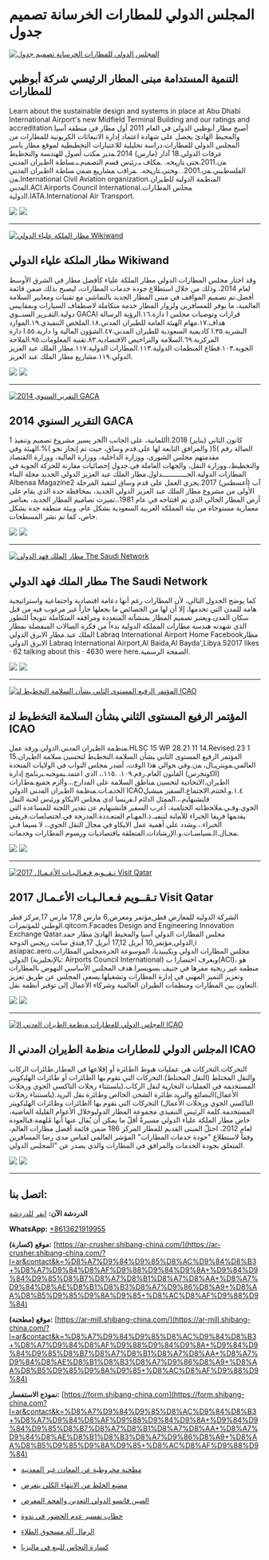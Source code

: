 # المجلس الدولي للمطارات الخرسانة تصميم جدول

<a href="https://swt.shibang-china.com/?l=ar&img&k=%D8%A7%D9%84%D9%85%D8%AC%D9%84%D8%B3+%D8%A7%D9%84%D8%AF%D9%88%D9%84%D9%8A+%D9%84%D9%84%D9%85%D8%B7%D8%A7%D8%B1%D8%A7%D8%AA+%D8%A7%D9%84%D8%AE%D8%B1%D8%B3%D8%A7%D9%86%D8%A9+%D8%AA%D8%B5%D9%85%D9%8A%D9%85+%D8%AC%D8%AF%D9%88%D9%84" target="_blank">![المجلس الدولي للمطارات الخرسانة تصميم جدول](http://static.shibang-china.com/all-800x300/503.jpg)</a>

## التنمية المستدامة مبنى المطار الرئيسي شركة أبوظبي للمطارات
Learn about the sustainable design and systems in place at Abu Dhabi International Airport&#39;s new Midfield Terminal Building and our ratings and accreditation.أصبح مطار أبوظبي الدولي في العام 2011 أول مطار في منطقة آسيا والمحيط الهادئ يحصل على شهادة اعتماد إدارة الانبعاثات الكربونية للمطارات من المجلس الدولي للمطارات.دراسة تحليلية للاعتبارات التخطيطية لموقع مطار ياسر عرفات الدولي.18 آذار (مارس) 2014.ﻤﺩﻴﺭ ﻤﻜﺘﺏ ﺃﺼﻭل ﻟﻠﻬﻨﺩﺴﺔ ﻭﺍﻟﺘﺨﻁﻴﻁ ﻤﻥ.2011.ﺤﺘﻰ ﺘﺎﺭﻴﺨﻪ. .ﻤﻜﻠﻑ ﺒ.ﺭﺌﻴﺱ ﻗﺴﻡ ﺍﻟﺘﺼﻤﻴﻡ.ﺒ.ﺴﻠﻁﺔ ﺍﻟﻁﻴﺭﺍﻥ ﺍﻟﻤﺩﻨﻲ ﺍﻟﻔﻠﺴﻁﻴﻨﻲ.ﻤﻥ.2001. .ﻭﺤﺘﻰ.ﺘﺎﺭﻴﺨﻪ. .ﻤﺭﺍﻗﺏ ﻤﺸﺎﺭﻴﻊ ﻀﻤﻥ ﺴﻠﻁﺔ ﺍﻟﻁﻴﺭﺍﻥ ﺍﻟﻤﺩﻨﻲ ﻤﻥ.International Civil Aviation organization.ﺍﻟﻤﻨﻅﻤﺔ ﺍﻟﺩﻭﻟﻴﺔ ﻟﻠﻁﻴﺭﺍﻥ ﺍﻟﻤﺩﻨﻲ.ACI.Airports Council International.ﻤﺠﻠﺱ ﺍﻟﻤﻁﺎﺭﺍﺕ ﺍﻟﺩﻭﻟﻴﺔ.IATA.International Air Transport.


<a href="https://whatsapp.shibangsoft.com/WhatsApp.php" target="_blank" title="WhatsApp">![](http://static.shibang-china.com/icon/whatsapp.png)</a> <a href="https://swt.shibang-china.com/?l=ar&icon&k=%D8%A7%D9%84%D9%85%D8%AC%D9%84%D8%B3+%D8%A7%D9%84%D8%AF%D9%88%D9%84%D9%8A+%D9%84%D9%84%D9%85%D8%B7%D8%A7%D8%B1%D8%A7%D8%AA+%D8%A7%D9%84%D8%AE%D8%B1%D8%B3%D8%A7%D9%86%D8%A9+%D8%AA%D8%B5%D9%85%D9%8A%D9%85+%D8%AC%D8%AF%D9%88%D9%84" target="_blank">![](http://static.shibang-china.com/icon/chat-ar.png)</a>

---

<a href="https://swt.shibang-china.com/?l=ar&img&k=%D8%A7%D9%84%D9%85%D8%AC%D9%84%D8%B3+%D8%A7%D9%84%D8%AF%D9%88%D9%84%D9%8A+%D9%84%D9%84%D9%85%D8%B7%D8%A7%D8%B1%D8%A7%D8%AA+%D8%A7%D9%84%D8%AE%D8%B1%D8%B3%D8%A7%D9%86%D8%A9+%D8%AA%D8%B5%D9%85%D9%8A%D9%85+%D8%AC%D8%AF%D9%88%D9%84" target="_blank">![مطار الملكة علياء الدولي Wikiwand](http://static.shibang-china.com/all-800x300/1134.jpg)</a>

## مطار الملكة علياء الدولي Wikiwand
وقد اختار مجلس المطارات الدولي مطار الملكة علياء كأفضل مطار في الشرق الأوسط لعام 2014، وذلك من خلال استطلاع جودة خدمات المطارات، ليصبح بذلك ضمن قائمة أفضل.تم تصميم المواقف في مبنى المطار الجديد بالتماشي مع تقنيات ومعايير السلامة العالمية، ما يوفر للمسافرين ولزوار المطار خدمة متكاملة لاصطفاف السيارات وبمقاييس دولية.اﻟﺘﻘـﺮﻳﺮ اﻟﺴﻨــﻮي GACAﻗﺮارات وﺗﻮﺻﻴﺎت ﻣﺠﻠﺲ ا دارة.١٦.اﻟﺮؤﻳﺔ اﻟﺮﺳﺎﻟﺔ ا ﻫﺪاف.١٧.ﻣﻬﺎم اﻟﻬﻴﺌﺔ اﻟﻌﺎﻣﺔ ﻟﻠﻄﻴﺮان اﻟﻤﺪﻧﻲ.١٨.اﻟﻤﻠﺨﺺ اﻟﺘﻨﻔﻴﺬي.١٩.اﻟﻤﻮارد اﻟﺒﺸﺮﻳﺔ.٣٥.ا ﻛﺎدﻳﻤﻴﺔ اﻟﺴﻌﻮدﻳﺔ ﻟﻠﻄﻴﺮان اﻟﻤﺪﻧﻲ.٤٧.اﻟﺸﺆون اﻟﻤﺎﻟﻴﺔ وا دارﻳﺔ.٥٥.ا دارة اﻟﻤﺮﻛﺰﻳﺔ.٦٩.اﻟﺴﻼﻣﺔ واﻟﺘﺮاﺧﻴﺺ اﻻﻗﺘﺼﺎدﻳﺔ.٨٣.ﺗﻘﻨﻴﺔ اﻟﻤﻌﻠﻮﻣﺎت.٩٥.اﻟﻤﻼﺣﺔ اﻟﺠﻮﻳﺔ.١٠٣.ﻗﻄﺎع اﻟﻤﻨﻈﻤﺎت اﻟﺪوﻟﻴﺔ.١١٣.اﻟﻤﻄﺎرات اﻟﺪوﻟﻴﺔ.١١٧.ﻣﻄﺎر اﻟﻤﻠﻚ ﻋﺒﺪ اﻟﻌﺰﻳﺰ اﻟﺪوﻟﻲ.١١٩.ﻣﺸﺎرﻳﻊ ﻣﻄﺎر اﻟﻤﻠﻚ ﻋﺒﺪ اﻟﻌﺰﻳﺰ.


<a href="https://whatsapp.shibangsoft.com/WhatsApp.php" target="_blank" title="WhatsApp">![](http://static.shibang-china.com/icon/whatsapp.png)</a> <a href="https://swt.shibang-china.com/?l=ar&icon&k=%D8%A7%D9%84%D9%85%D8%AC%D9%84%D8%B3+%D8%A7%D9%84%D8%AF%D9%88%D9%84%D9%8A+%D9%84%D9%84%D9%85%D8%B7%D8%A7%D8%B1%D8%A7%D8%AA+%D8%A7%D9%84%D8%AE%D8%B1%D8%B3%D8%A7%D9%86%D8%A9+%D8%AA%D8%B5%D9%85%D9%8A%D9%85+%D8%AC%D8%AF%D9%88%D9%84" target="_blank">![](http://static.shibang-china.com/icon/chat-ar.png)</a>

---

<a href="https://swt.shibang-china.com/?l=ar&img&k=%D8%A7%D9%84%D9%85%D8%AC%D9%84%D8%B3+%D8%A7%D9%84%D8%AF%D9%88%D9%84%D9%8A+%D9%84%D9%84%D9%85%D8%B7%D8%A7%D8%B1%D8%A7%D8%AA+%D8%A7%D9%84%D8%AE%D8%B1%D8%B3%D8%A7%D9%86%D8%A9+%D8%AA%D8%B5%D9%85%D9%8A%D9%85+%D8%AC%D8%AF%D9%88%D9%84" target="_blank">![التقرير السنوي 2014 GACA](http://static.shibang-china.com/all-800x300/51.jpg)</a>

## التقرير السنوي 2014 GACA
1 كانون الثاني (يناير) 2018.األلمانية، على الجانب اآلخر يسير مشروع تصميم وتنفيذ الصالة رقم )5( والمرافق التابعة لها على.قدم وساق، حيث تم إنجاز نحو )%.الهيئة وفي مقدمتهم مجلس الشورى، ووزارة الداخلية، ووزارة المالية، ووزارة االقتصاد والتخطيط،.ووزارة النقل، والجهات العاملة في.جدول إحصائيات مقارنة للحركة الجوية في المطارات الدولية.الجــــــــــــداول.مطار الملك عبد العزيز الدولي الجديد مجلة البناء Albenaa Magazine2 آب (أغسطس) 2017.يجري العمل على قدم وساق لتنفيذ المرحلة الأولى من مشروع مطار الملك عبد العزيز الدولي الجديد، بمحافظة جدة الذي يقام على أرض المطار الحالي الذي تم افتتاحه في عام 1981،.تميزت تصاميم المطار الجديد، بعناصر معمارية مستوحاة من بيئة المملكة العربية السعودية بشكل عام، وبيئة منطقة جدة بشكل خاص، كما تم نشر المسطحات.


<a href="https://whatsapp.shibangsoft.com/WhatsApp.php" target="_blank" title="WhatsApp">![](http://static.shibang-china.com/icon/whatsapp.png)</a> <a href="https://swt.shibang-china.com/?l=ar&icon&k=%D8%A7%D9%84%D9%85%D8%AC%D9%84%D8%B3+%D8%A7%D9%84%D8%AF%D9%88%D9%84%D9%8A+%D9%84%D9%84%D9%85%D8%B7%D8%A7%D8%B1%D8%A7%D8%AA+%D8%A7%D9%84%D8%AE%D8%B1%D8%B3%D8%A7%D9%86%D8%A9+%D8%AA%D8%B5%D9%85%D9%8A%D9%85+%D8%AC%D8%AF%D9%88%D9%84" target="_blank">![](http://static.shibang-china.com/icon/chat-ar.png)</a>

---

<a href="https://swt.shibang-china.com/?l=ar&img&k=%D8%A7%D9%84%D9%85%D8%AC%D9%84%D8%B3+%D8%A7%D9%84%D8%AF%D9%88%D9%84%D9%8A+%D9%84%D9%84%D9%85%D8%B7%D8%A7%D8%B1%D8%A7%D8%AA+%D8%A7%D9%84%D8%AE%D8%B1%D8%B3%D8%A7%D9%86%D8%A9+%D8%AA%D8%B5%D9%85%D9%8A%D9%85+%D8%AC%D8%AF%D9%88%D9%84" target="_blank">![مطار الملك فهد الدولي The Saudi Network](http://static.shibang-china.com/all-800x300/786.jpg)</a>

## مطار الملك فهد الدولي The Saudi Network
كما يوضح الجدول التالي، لأن المطارات رغم أنها دعامة اقتصادية واجتماعية واستراتيجية هامة للمدن التي تخدمها، إلا أن لها من الخصائص ما يجعلها جاراً غير مرغوب فيه من قبل سكان المدن.ويعتبر تصميم المطار بمنشآته المتعددة ومرافقه المتكاملة تتويجاً للتطور الذي شهدته هندسة مطارات المملكة الدولية بدءاً من فكرة الصالات المنفصلة بمطار الملك عبد.مطار الابرق الدولي Labraq International Airport Home Facebookمطار الابرق الدولي Labraq International Airport,Al Baida,Al Bayda&#39;,Libya.52017 likes · 62 talking about this · 4630 were here.الصفحة الرسمية.


<a href="https://whatsapp.shibangsoft.com/WhatsApp.php" target="_blank" title="WhatsApp">![](http://static.shibang-china.com/icon/whatsapp.png)</a> <a href="https://swt.shibang-china.com/?l=ar&icon&k=%D8%A7%D9%84%D9%85%D8%AC%D9%84%D8%B3+%D8%A7%D9%84%D8%AF%D9%88%D9%84%D9%8A+%D9%84%D9%84%D9%85%D8%B7%D8%A7%D8%B1%D8%A7%D8%AA+%D8%A7%D9%84%D8%AE%D8%B1%D8%B3%D8%A7%D9%86%D8%A9+%D8%AA%D8%B5%D9%85%D9%8A%D9%85+%D8%AC%D8%AF%D9%88%D9%84" target="_blank">![](http://static.shibang-china.com/icon/chat-ar.png)</a>

---

<a href="https://swt.shibang-china.com/?l=ar&img&k=%D8%A7%D9%84%D9%85%D8%AC%D9%84%D8%B3+%D8%A7%D9%84%D8%AF%D9%88%D9%84%D9%8A+%D9%84%D9%84%D9%85%D8%B7%D8%A7%D8%B1%D8%A7%D8%AA+%D8%A7%D9%84%D8%AE%D8%B1%D8%B3%D8%A7%D9%86%D8%A9+%D8%AA%D8%B5%D9%85%D9%8A%D9%85+%D8%AC%D8%AF%D9%88%D9%84" target="_blank">![اﻟﻤؤﺘﻤر اﻟرﻓﻴﻊ اﻟﻤﺴﺘوى اﻟﺜﺎﻨﻲ ﺒﺸﺄن اﻟﺴﻼﻤﺔ اﻟﺘﺨطﻴط ﻟﺘ ICAO](http://static.shibang-china.com/all-800x300/1103.jpg)</a>

## اﻟﻤؤﺘﻤر اﻟرﻓﻴﻊ اﻟﻤﺴﺘوى اﻟﺜﺎﻨﻲ ﺒﺸﺄن اﻟﺴﻼﻤﺔ اﻟﺘﺨطﻴط ﻟﺘ ICAO
ﻤﻨظﻤﺔ اﻟطﻴران اﻟﻤدﻨﻲ.اﻟدوﻟﻲ.ورﻗﺔ ﻋﻤﻝ.HLSC 15 WP 28.21 11 14.Revised.23 1 15.اﻟﻤؤﺘﻤر اﻟرﻓﻴﻊ اﻟﻤﺴﺘوى اﻟﺜﺎﻨﻲ ﺒﺸﺄن اﻟﺴﻼﻤﺔ.اﻟﺘﺨطﻴط ﻟﺘﺤﺴﻴن ﺴﻼﻤﺔ اﻟطﻴران اﻟﻌﺎﻟﻤﻲ.ﻤوﻨﺘرﻴـﺎﻝ، ﻤن.وﻓﻲ ﺤواﻟﻲ ﻫذا اﻟوﻗت، أﺼدر ﻤﺠﻠس اﻟﻨواب ﻓﻲ اﻟوﻻﻴﺎت اﻟﻤﺘﺤدة (اﻟﻛوﻨﺠرس) اﻟﻘﺎﻨون اﻟﻌﺎم.رﻗم.١٠٩. .١١٥.، اﻟذي اﻋﺘﻤد.ﺒﻤوﺠﺒﻪ.ﺒرﻨﺎﻤﺞ إدارة اﻟطﻴران.اﻻﺘﺤﺎدﻴﺔ ﻟﺘﺤﺴﻴن ﻤﻨﺎطق اﻟﺴﻼﻤﺔ ﻋﻠﻰ اﻟﻤدارج.،.وأﻟزم ﺠﻤﻴﻊ.ﻤطﺎرات اﻟﺨدﻤ.ﺎت.ﻤﻨﻅﻤﺔ ﺍﻟﻁﻴﺭﺍﻥ ﺍﻟﻤﺩﻨﻲ ﺍﻟﺩﻭﻟﻲ ICAO١.٤.ﻭ.ﺍﺨﺘﺘﻡ.ﺍﻻﺠﺘﻤﺎﻉ.ﺍﻟﺴﻔﻴﺭ ﻤﻴﺸﻴل ﻓﺎﻨﺸﻨﻬﺎﻴﻡ.،.ﺍﻟﻤﻤﺜل ﺍﻟﺩﺍﺌﻡ ﻟ.ﻔﺭﻨﺴﺎ ﻟﺩﻯ ﻤﺠﻠﺱ ﺍﻻﻴﻜﺎﻭ ﻭﺭﺌﻴﺱ ﻟﺠﻨﺔ ﺍﻟﻨﻘل ﺍﻟﺠﻭﻱ.ﻭﻓـﻲ.ﻤﻼﺤﻅﺎﺘﻪ ﺍﻟﺨﺘﺎﻤﻴﺔ، ﺃﻋﺭﺏ ﺍﻟﺴﻔﻴﺭ ﻓﺎﻨﺸﻨﻬﺎﻴﻡ ﻋﻥ ﺘﻘﺩﻴﺭ ﺍﻟﻠﺠﻨﺔ ﻟﻠﻤﺴﺎﻋﺩﺓ ﺍﻟﺘﻲ ﻴﻘﺩﻤﻬﺎ ﻓﺭﻴﻘﺎ ﺍﻟﺨﺒﺭﺍﺀ ﻟﻸﻤﺎﻨﺔ ﻟﺘﻨﻔﻴـ.ﺫ.ﺍﻟﻤﻬـﺎﻡ ﺍﻟﻤﺘﻌـﺩﺩﺓ.ﺍﻟﻤﺩﺭﺠﺔ ﻓﻲ.ﺍﺨﺘﺼﺎﺼﺎﺕ.ﻓﺭﻴﻘﻲ ﺍﻟﺨﺒﺭﺍﺀ.،.ﻭﺸﺩﺩ ﻋﻠﻰ ﺃﻫﻤﻴﺔ ﻋﻤل ﺍﻻﻴﻜﺎﻭ ﻓﻲ ﻤﺠﺎل ﺍﻟﻨﻘل ﺍﻟﺠﻭﻱ.، ﻻ ﺴﻴﻤﺎ ﻓـﻲ ﻤﺠـﺎل.ﺍﻟ.ﺴﻴﺎﺴـﺎﺕ.ﻭ.ﺍﻹﺭﺸﺎﺩﺍﺕ.ﺍﻟﻤﺘﻌﻠﻘﺔ ﺒﺎﻗﺘﺼﺎﺩﻴﺎﺕ ﻭﺭﺴﻭﻡ ﺍﻟﻤﻁﺎﺭﺍﺕ ﻭﺨﺩﻤﺎﺕ.


<a href="https://whatsapp.shibangsoft.com/WhatsApp.php" target="_blank" title="WhatsApp">![](http://static.shibang-china.com/icon/whatsapp.png)</a> <a href="https://swt.shibang-china.com/?l=ar&icon&k=%D8%A7%D9%84%D9%85%D8%AC%D9%84%D8%B3+%D8%A7%D9%84%D8%AF%D9%88%D9%84%D9%8A+%D9%84%D9%84%D9%85%D8%B7%D8%A7%D8%B1%D8%A7%D8%AA+%D8%A7%D9%84%D8%AE%D8%B1%D8%B3%D8%A7%D9%86%D8%A9+%D8%AA%D8%B5%D9%85%D9%8A%D9%85+%D8%AC%D8%AF%D9%88%D9%84" target="_blank">![](http://static.shibang-china.com/icon/chat-ar.png)</a>

---

<a href="https://swt.shibang-china.com/?l=ar&img&k=%D8%A7%D9%84%D9%85%D8%AC%D9%84%D8%B3+%D8%A7%D9%84%D8%AF%D9%88%D9%84%D9%8A+%D9%84%D9%84%D9%85%D8%B7%D8%A7%D8%B1%D8%A7%D8%AA+%D8%A7%D9%84%D8%AE%D8%B1%D8%B3%D8%A7%D9%86%D8%A9+%D8%AA%D8%B5%D9%85%D9%8A%D9%85+%D8%AC%D8%AF%D9%88%D9%84" target="_blank">![تـقــويم فـعـالـيـات الأعـمـال 2017 Visit Qatar](http://static.shibang-china.com/all-800x300/143.jpg)</a>

## تـقــويم فـعـالـيـات الأعـمـال 2017 Visit Qatar
الشركة الدولية للمعارض قطر,مؤتمر ومعرض,6 مارس 17,8 مارس 17,مركز قطر الوطني للمؤتمرات.qitcom.Facades Design and Engineering Innovation Exchange Qatar.مجلس المطارات الدولي آسيا والمحيط الهادئ مطار حمد الدولي,مؤتمر,10 أبريل 17,12 أبريل 17,فندق سانت ريجس الدوحة,i asiapac.aero.مجلس المطارات الدولي ويكيبيديا، الموسوعة الحرةمجلس المطارات الدولي (بالإنجليزية: Airports Council International) ويعرف اختصارا ب(ACI)، هو منظمة غير ربحية مقرها في جنيف بسويسرا.هدف المجلس الأساسي النهوض بالمطارات وتعزيز التميز المهني في إدارة المطارات وتشغيلها.يسعى المجلس عن طريق تعزيز التعاون بين المطارات ومنظمات الطيران العالمية وشركاء الأعمال إلى توفير أنظمة نقل.


<a href="https://whatsapp.shibangsoft.com/WhatsApp.php" target="_blank" title="WhatsApp">![](http://static.shibang-china.com/icon/whatsapp.png)</a> <a href="https://swt.shibang-china.com/?l=ar&icon&k=%D8%A7%D9%84%D9%85%D8%AC%D9%84%D8%B3+%D8%A7%D9%84%D8%AF%D9%88%D9%84%D9%8A+%D9%84%D9%84%D9%85%D8%B7%D8%A7%D8%B1%D8%A7%D8%AA+%D8%A7%D9%84%D8%AE%D8%B1%D8%B3%D8%A7%D9%86%D8%A9+%D8%AA%D8%B5%D9%85%D9%8A%D9%85+%D8%AC%D8%AF%D9%88%D9%84" target="_blank">![](http://static.shibang-china.com/icon/chat-ar.png)</a>

---

<a href="https://swt.shibang-china.com/?l=ar&img&k=%D8%A7%D9%84%D9%85%D8%AC%D9%84%D8%B3+%D8%A7%D9%84%D8%AF%D9%88%D9%84%D9%8A+%D9%84%D9%84%D9%85%D8%B7%D8%A7%D8%B1%D8%A7%D8%AA+%D8%A7%D9%84%D8%AE%D8%B1%D8%B3%D8%A7%D9%86%D8%A9+%D8%AA%D8%B5%D9%85%D9%8A%D9%85+%D8%AC%D8%AF%D9%88%D9%84" target="_blank">![ﺍﻟﻣﺟﻠﺱ ﺍﻟﺩﻭﻟﻲ ﻟﻠﻣﻁﺎﺭﺍﺕ ﻣﻧﻅﻣﺔ ﺍﻟﻁﻳﺭﺍﻥ ﺍﻟﻣﺩﻧﻲ ﺍﻟ ICAO](http://static.shibang-china.com/all-800x300/1369.jpg)</a>

## ﺍﻟﻣﺟﻠﺱ ﺍﻟﺩﻭﻟﻲ ﻟﻠﻣﻁﺎﺭﺍﺕ ﻣﻧﻅﻣﺔ ﺍﻟﻁﻳﺭﺍﻥ ﺍﻟﻣﺩﻧﻲ ﺍﻟ ICAO
اﻟﺘﺤرﻛﺎت.اﻟﺘﺤرﻛﺎت ﻫﻲ ﻋﻤﻠﻴﺎت ﻫﺒوط اﻟطﺎﺌرة أو إﻗﻼﻋﻬﺎ ﻓﻲ اﻟﻤطﺎر.طﺎﺌرات اﻟرﻛﺎب واﻟﻨﻘﻝ اﻟﻤﺨﺘﻠط (اﻟﻨﻘﻝ اﻟﻤﺨﺘﻠط).اﻟﺘﺤرﻛﺎت اﻟﺘﻲ ﺘﻘوم ﺒﻬﺎ اﻟطﺎﺌرات أو طﺎﺌرات اﻟﻬﻠﻴﻛوﺒﺘر اﻟﻤﺴﺘﺨدﻤﺔ ﻓﻲ اﻟﻌﻤﻠﻴﺎت اﻟﺘﺠﺎرﻴﺔ ﻟﻨﻘﻝ اﻟرﻛﺎب.(ﺒﺎﺴﺘﺜﻨﺎء رﺤﻼت اﻟﺘﺎﻛﺴﻲ اﻟﺠوي ورﺤﻼت اﻷﻋﻤﺎﻝ)اﻟﺒﻀﺎﺌﻊ واﻟﺒرﻴد.طﺎﺌرة اﻟﺸﺤن اﻟﺨﺎﻟص وطﺎﺌرة ﻨﻘﻝ اﻟﺒرﻴد.(ﺒﺎﺴﺘﺜﻨﺎء رﺤﻼت اﻟﺘﺎﻛﺴﻲ اﻟﺠوي ورﺤﻼت اﻷﻋﻤﺎﻝ) اﻟﺘﺤرﻛﺎت اﻟﺘﻲ ﺘﻘوم ﺒﻬﺎ اﻟطﺎﺌرات وطﺎﺌرات اﻟﻬﻠﻴﻛوﺒﺘر اﻟﻤﺴﺘﺨدﻤﺔ.كلمة الرئيس التنفيذي مجموعة المطار الدوليوخلال الأعوام القليلة الماضية، خاض مطار الملكة علياء الدولي مسيرةً أقلّ ما يمكن أن يُقال عنها أنها مُلهمة.فبالعودة لعام 2012، احتلّ المبنى القديم للمطار المركز 186 ضمن قائمة أفضل مطارات العالم، وفقاً لاستطلاع &quot;جودة خدمات المطارات&quot; المؤشر العالمي لقياس مدى رضا المسافرين المتعلق بجودة الخدمات والمرافق في المطارات والذي يصدر عن &quot;المجلس الدولي.


<a href="https://whatsapp.shibangsoft.com/WhatsApp.php" target="_blank" title="WhatsApp">![](http://static.shibang-china.com/icon/whatsapp.png)</a> <a href="https://swt.shibang-china.com/?l=ar&icon&k=%D8%A7%D9%84%D9%85%D8%AC%D9%84%D8%B3+%D8%A7%D9%84%D8%AF%D9%88%D9%84%D9%8A+%D9%84%D9%84%D9%85%D8%B7%D8%A7%D8%B1%D8%A7%D8%AA+%D8%A7%D9%84%D8%AE%D8%B1%D8%B3%D8%A7%D9%86%D8%A9+%D8%AA%D8%B5%D9%85%D9%8A%D9%85+%D8%AC%D8%AF%D9%88%D9%84" target="_blank">![](http://static.shibang-china.com/icon/chat-ar.png)</a>

---
## اتصل بنا:

**الدردشة الآن:** [انقر للدردشة](https://swt.shibang-china.com?l=ar&contact&k=%D8%A7%D9%84%D9%85%D8%AC%D9%84%D8%B3+%D8%A7%D9%84%D8%AF%D9%88%D9%84%D9%8A+%D9%84%D9%84%D9%85%D8%B7%D8%A7%D8%B1%D8%A7%D8%AA+%D8%A7%D9%84%D8%AE%D8%B1%D8%B3%D8%A7%D9%86%D8%A9+%D8%AA%D8%B5%D9%85%D9%8A%D9%85+%D8%AC%D8%AF%D9%88%D9%84)

**WhatsApp:**  [+8613621919955](https://whatsapp.shibangsoft.com/WhatsApp.php)

**موقع (كسارة):** [https://ar-crusher.shibang-china.com/](https://ar-crusher.shibang-china.com/?l=ar&contact&k=%D8%A7%D9%84%D9%85%D8%AC%D9%84%D8%B3+%D8%A7%D9%84%D8%AF%D9%88%D9%84%D9%8A+%D9%84%D9%84%D9%85%D8%B7%D8%A7%D8%B1%D8%A7%D8%AA+%D8%A7%D9%84%D8%AE%D8%B1%D8%B3%D8%A7%D9%86%D8%A9+%D8%AA%D8%B5%D9%85%D9%8A%D9%85+%D8%AC%D8%AF%D9%88%D9%84)

**موقع (مطحنة):** [https://ar-mill.shibang-china.com/](https://ar-mill.shibang-china.com/?l=ar&contact&k=%D8%A7%D9%84%D9%85%D8%AC%D9%84%D8%B3+%D8%A7%D9%84%D8%AF%D9%88%D9%84%D9%8A+%D9%84%D9%84%D9%85%D8%B7%D8%A7%D8%B1%D8%A7%D8%AA+%D8%A7%D9%84%D8%AE%D8%B1%D8%B3%D8%A7%D9%86%D8%A9+%D8%AA%D8%B5%D9%85%D9%8A%D9%85+%D8%AC%D8%AF%D9%88%D9%84)

**نموذج الاستفسار:** [https://form.shibang-china.com](https://form.shibang-china.com?l=ar&contact&k=%D8%A7%D9%84%D9%85%D8%AC%D9%84%D8%B3+%D8%A7%D9%84%D8%AF%D9%88%D9%84%D9%8A+%D9%84%D9%84%D9%85%D8%B7%D8%A7%D8%B1%D8%A7%D8%AA+%D8%A7%D9%84%D8%AE%D8%B1%D8%B3%D8%A7%D9%86%D8%A9+%D8%AA%D8%B5%D9%85%D9%8A%D9%85+%D8%AC%D8%AF%D9%88%D9%84)

* [مطحنة مخروطية عن المعادن غير المعدنية](../27/%D9%85%D8%B7%D8%AD%D9%86%D8%A9%20%D9%85%D8%AE%D8%B1%D9%88%D8%B7%D9%8A%D8%A9%20%D8%B9%D9%86%20%D8%A7%D9%84%D9%85%D8%B9%D8%A7%D8%AF%D9%86%20%D8%BA%D9%8A%D8%B1%20%D8%A7%D9%84%D9%85%D8%B9%D8%AF%D9%86%D9%8A%D8%A9.md)

* [مصنع الخلط من الانتهاء الكلي يتعرض](../29/%D9%85%D8%B5%D9%86%D8%B9%20%D8%A7%D9%84%D8%AE%D9%84%D8%B7%20%D9%85%D9%86%20%D8%A7%D9%84%D8%A7%D9%86%D8%AA%D9%87%D8%A7%D8%A1%20%D8%A7%D9%84%D9%83%D9%84%D9%8A%20%D9%8A%D8%AA%D8%B9%D8%B1%D8%B6.md)

* [الصين قانسو الدولي التعدين والفحم المعرض](../28/%D8%A7%D9%84%D8%B5%D9%8A%D9%86%20%D9%82%D8%A7%D9%86%D8%B3%D9%88%20%D8%A7%D9%84%D8%AF%D9%88%D9%84%D9%8A%20%D8%A7%D9%84%D8%AA%D8%B9%D8%AF%D9%8A%D9%86%20%D9%88%D8%A7%D9%84%D9%81%D8%AD%D9%85%20%D8%A7%D9%84%D9%85%D8%B9%D8%B1%D8%B6.md)

* [خطاب تفسير عدم الحضور في ندوة](../28/%D8%AE%D8%B7%D8%A7%D8%A8%20%D8%AA%D9%81%D8%B3%D9%8A%D8%B1%20%D8%B9%D8%AF%D9%85%20%D8%A7%D9%84%D8%AD%D8%B6%D9%88%D8%B1%20%D9%81%D9%8A%20%D9%86%D8%AF%D9%88%D8%A9.md)

* [الرمال آلة مسحوق الطلاء](../30/%D8%A7%D9%84%D8%B1%D9%85%D8%A7%D9%84%20%D8%A2%D9%84%D8%A9%20%D9%85%D8%B3%D8%AD%D9%88%D9%82%20%D8%A7%D9%84%D8%B7%D9%84%D8%A7%D8%A1.md)

* [كسارة النحاس للبيع في ماليزيا](../29/%D9%83%D8%B3%D8%A7%D8%B1%D8%A9%20%D8%A7%D9%84%D9%86%D8%AD%D8%A7%D8%B3%20%D9%84%D9%84%D8%A8%D9%8A%D8%B9%20%D9%81%D9%8A%20%D9%85%D8%A7%D9%84%D9%8A%D8%B2%D9%8A%D8%A7.md)